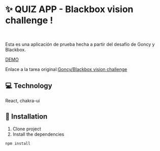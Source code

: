 # ✨ QUIZ APP - Blackbox vision challenge !

<br>

Esta es una aplicación de prueba hecha a partir del desafío de Goncy y Blackbox.

[DEMO](https://black-box-challenge.vercel.app/)

Enlace a la tarea original:[Goncy/Blackbox vision challenge](https://github.com/goncy/blackbox-vision-challenge)

## 💻 Technology

React, chakra-ui

## 🚀 Installation

1. Clone project
2. Install the dependencies
```bash
npm install
```
